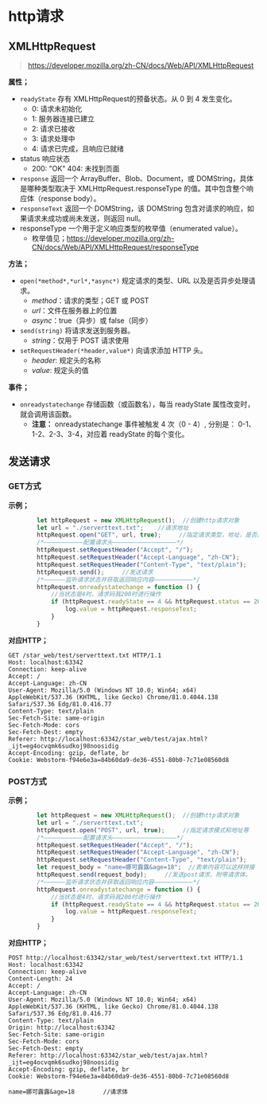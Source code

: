 # http请求

## XMLHttpRequest

> https://developer.mozilla.org/zh-CN/docs/Web/API/XMLHttpRequest

**属性；**

- `readyState` 存有 XMLHttpRequest的预备状态。从 0 到 4 发生变化。
  - 0: 请求未初始化
  - 1: 服务器连接已建立
  - 2: 请求已接收
  - 3: 请求处理中
  - 4: 请求已完成，且响应已就绪
- status 响应状态
  - 200: "OK" 404: 未找到页面
- `response` 返回一个 ArrayBuffer、Blob、Document，或 DOMString，具体是哪种类型取决于 XMLHttpRequest.responseType 的值。其中包含整个响应体（response body）。
- `responseText` 返回一个 DOMString，该 DOMString 包含对请求的响应，如果请求未成功或尚未发送，则返回 null。
- responseType 一个用于定义响应类型的枚举值（enumerated value）。
  - 枚举值见；https://developer.mozilla.org/zh-CN/docs/Web/API/XMLHttpRequest/responseType

**方法；**

- `open(*method*,*url*,*async*)` 规定请求的类型、URL 以及是否异步处理请求。
  - *method*：请求的类型；GET 或 POST
  - *url*：文件在服务器上的位置
  - *async*：true（异步）或 false（同步）
- `send(string)` 将请求发送到服务器。
  - *string*：仅用于 POST 请求使用
- `setRequestHeader(*header,value*)` 向请求添加 HTTP 头。
  - *header*: 规定头的名称
  - *value*: 规定头的值

**事件；**

- `onreadystatechange` 存储函数（或函数名），每当 readyState 属性改变时，就会调用该函数。
  - **注意：** onreadystatechange 事件被触发 4 次（0 - 4）, 分别是： 0-1、1-2、2-3、3-4，对应着 readyState 的每个变化。

## 发送请求

### GET方式

**示例；**

```javascript
        let httpRequest = new XMLHttpRequest();  //创建http请求对象
        let url = "./serverttext.txt";    //请求地址
        httpRequest.open("GET", url, true);     //指定请求类型，地址，是否异步。
        /*———————————配置请求头——————————————————*/
        httpRequest.setRequestHeader("Accept", "/");
        httpRequest.setRequestHeader("Accept-Language", "zh-CN");
        httpRequest.setRequestHeader("Content-Type", "text/plain");
        httpRequest.send();     //发送请求
        /*——————监听请求状态并获取返回响应内容———————————*/
        httpRequest.onreadystatechange = function () {
            //当状态是4时，请求码我200时进行操作
            if (httpRequest.readyState == 4 && httpRequest.status == 200) {
                log.value = httpRequest.responseText;
            }
        }
```

**对应HTTP；**

```http
GET /star_web/test/serverttext.txt HTTP/1.1
Host: localhost:63342
Connection: keep-alive
Accept: /
Accept-Language: zh-CN
User-Agent: Mozilla/5.0 (Windows NT 10.0; Win64; x64) AppleWebKit/537.36 (KHTML, like Gecko) Chrome/81.0.4044.138 Safari/537.36 Edg/81.0.416.77
Content-Type: text/plain
Sec-Fetch-Site: same-origin
Sec-Fetch-Mode: cors
Sec-Fetch-Dest: empty
Referer: http://localhost:63342/star_web/test/ajax.html?_ijt=eg4ocvqmk6sudkoj98noosidig
Accept-Encoding: gzip, deflate, br
Cookie: Webstorm-f94e6e3a=84b60da9-de36-4551-80b0-7c71e08560d8
```

### POST方式

**示例；**

```javascript
        let httpRequest = new XMLHttpRequest();  //创建http请求对象
        let url = "./serverttext.txt";
        httpRequest.open("POST", url, true);     //指定请求模式和地址等
        /*———————————配置请求头——————————————————*/
        httpRequest.setRequestHeader("Accept", "/");
        httpRequest.setRequestHeader("Accept-Language", "zh-CN");
        httpRequest.setRequestHeader("Content-Type", "text/plain");
        let request_body = "name=娜可露露&age=18";  //表单内容可以这样拼接
        httpRequest.send(request_body);     //发送post请求，附带请求体。
        /*——————监听请求状态并获取返回响应内容———————————*/
        httpRequest.onreadystatechange = function () {
            //当状态是4时，请求码我200时进行操作
            if (httpRequest.readyState == 4 && httpRequest.status == 200) {
                log.value = httpRequest.responseText;
            }
        }
```

**对应HTTP；**

```http
POST http://localhost:63342/star_web/test/serverttext.txt HTTP/1.1
Host: localhost:63342
Connection: keep-alive
Content-Length: 24
Accept: /
Accept-Language: zh-CN
User-Agent: Mozilla/5.0 (Windows NT 10.0; Win64; x64) AppleWebKit/537.36 (KHTML, like Gecko) Chrome/81.0.4044.138 Safari/537.36 Edg/81.0.416.77
Content-Type: text/plain
Origin: http://localhost:63342
Sec-Fetch-Site: same-origin
Sec-Fetch-Mode: cors
Sec-Fetch-Dest: empty
Referer: http://localhost:63342/star_web/test/ajax.html?_ijt=eg4ocvqmk6sudkoj98noosidig
Accept-Encoding: gzip, deflate, br
Cookie: Webstorm-f94e6e3a=84b60da9-de36-4551-80b0-7c71e08560d8

name=娜可露露&age=18        //请求体
```